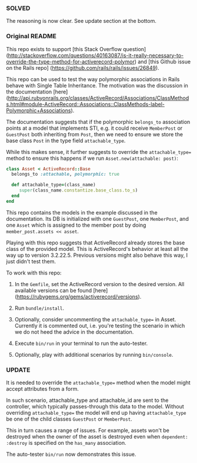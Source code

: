 ### SOLVED
The reasoning is now clear. See update section at the bottom.

### Original README

This repo exists to support [this Stack Overflow question] (http://stackoverflow.com/questions/40163087/is-it-really-necessary-to-override-the-type-method-for-activerecord-polymor)
and [this Github issue on the Rails repo] (https://github.com/rails/rails/issues/26849).

This repo can be used to test the way polymorphic associations in Rails behave with Single Table Inheritance.
The motivation was the discussion in the documentation [here]
(http://api.rubyonrails.org/classes/ActiveRecord/Associations/ClassMethods.html#module-ActiveRecord::Associations::ClassMethods-label-Polymorphic+Associations).

The documentation suggests that if the polymorphic `belongs_to` association points at a model that implements STI,
e.g. it could receive `MemberPost` or `GuestPost` both inheriting from `Post`, then we need to ensure we store the
base class `Post` in the type field `attachable_type`.

While this makes sense, it further suggests to override the `attachable_type=` method to ensure this happens if we
run `Asset.new(attachable: post)`:
```ruby
class Asset < ActiveRecord::Base
  belongs_to :attachable, polymorphic: true

  def attachable_type=(class_name)
     super(class_name.constantize.base_class.to_s)
  end
end
```

This repo contains the models in the example discussed in the documentation. Its DB is initialized with one `GuestPost`,
one `MemberPost`, and one `Asset` which is assigned to the member post by doing `member_post.assets << asset`.

Playing with this repo suggests that ActiveRecord already stores the base class of the provided model. This is
ActiveRecord's behavior at least all the way up to version 3.2.22.5. Previous versions might also behave this way, I
just didn't test them.

To work with this repo:
  1. In the `Gemfile`, set the ActiveRecord version to the desired version. All available versions can be found [here]
  (https://rubygems.org/gems/activerecord/versions).

  2. Run `bundle/install`.

  3. Optionally, consider uncommenting the `attachable_type=` in Asset. Currently it is commented out, i.e. you're
  testing the scenario in which we do not heed the advice in the documentation.

  4. Execute `bin/run` in your terminal to run the auto-tester.

  5. Optionally, play with additional scenarios by running `bin/console`.

### UPDATE
It is needed to override the `attachable_type=` method when the model might accept attributes from a form.

In such scenario, attachable_type and attachable_id are sent to the controller, which typically passes-through this
data to the model. Without overriding `attachable_type=` the model will end up having `attachable_type` be one of the
child classes `GuestPost` or `MemberPost`.

This in turn causes a range of issues. For example, assets won't be destroyed when the owner of the asset is destroyed
even when `dependent: :destroy` is specified on the `has_many` association.

The auto-tester `bin/run` now demonstrates this issue.
